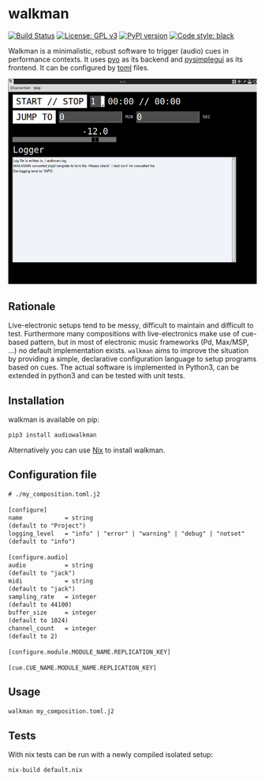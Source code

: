 # walkman

[![Build Status](https://circleci.com/gh/audiowalkman/walkman.svg?style=shield)](https://circleci.com/gh/audiowalkman/walkman)
[![License: GPL v3](https://img.shields.io/badge/License-GPLv3-blue.svg)](https://www.gnu.org/licenses/gpl-3.0)
[![PyPI version](https://badge.fury.io/py/audiowalkman.svg)](https://badge.fury.io/py/audiowalkman)
[![Code style: black](https://img.shields.io/badge/code%20style-black-000000.svg)](https://github.com/psf/black)

Walkman is a minimalistic, robust software to trigger (audio) cues in performance contexts.
It uses [pyo](http://ajaxsoundstudio.com/software/pyo/) as its backend and [pysimplegui](https://pypi.org/project/PySimpleGUI/) as its frontend.
It can be configured by [toml](https://toml.io/en/) files.

![walkman screenshot](screenshot.png)

## Rationale

Live-electronic setups tend to be messy, difficult to maintain and difficult to test.
Furthermore many compositions with live-electronics make use of cue-based pattern, but in most of electronic music frameworks (Pd, Max/MSP, ...) no default implementation exists.
`walkman` aims to improve the situation by providing a simple, declarative configuration language to setup programs based on cues.
The actual software is implemented in Python3, can be extended in python3 and can be tested with unit tests.

## Installation

walkman is available on pip:

```bash
pip3 install audiowalkman
```

Alternatively you can use [Nix](https://nixos.org/) to install walkman.

## Configuration file

```
# ./my_composition.toml.j2

[configure]
name            = string                                              (default to "Project")
logging_level   = "info" | "error" | "warning" | "debug" | "notset"   (default to "info")

[configure.audio]
audio           = string                                              (default to "jack")
midi            = string                                              (default to "jack")
sampling_rate   = integer                                             (default to 44100)
buffer_size     = integer                                             (default to 1024)
channel_count   = integer                                             (default to 2)

[configure.module.MODULE_NAME.REPLICATION_KEY]

[cue.CUE_NAME.MODULE_NAME.REPLICATION_KEY]
```

## Usage

```bash
walkman my_composition.toml.j2
```

## Tests

With nix tests can be run with a newly compiled isolated setup:


```bash
nix-build default.nix
```
